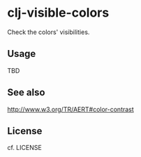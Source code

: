 # clj-visible-colors

Check the colors' visibilities.

## Usage

TBD

## See also

http://www.w3.org/TR/AERT#color-contrast

## License

cf. LICENSE
